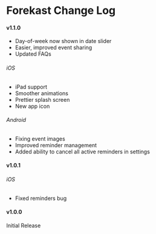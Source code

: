 # Forekast Change Log

#### v1.1.0

 * Day-of-week now shown in date slider
 * Easier, improved event sharing
 * Updated FAQs

###### iOS

 * iPad support
 * Smoother animations
 * Prettier splash screen
 * New app icon

###### Android

 * Fixing event images
 * Improved reminder management 
 * Added ability to cancel all active reminders in settings

#### v1.0.1

###### iOS

 * Fixed reminders bug

#### v1.0.0

Initial Release